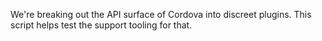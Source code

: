 We're breaking out the API surface of Cordova into discreet plugins. This script helps test the support tooling for that.
